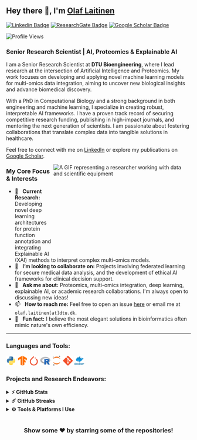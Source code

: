 ## Hey there 👋, I'm [Olaf Laitinen](https://www.linkedin.com/in/olaflaitinen)

[![Linkedin Badge](https://img.shields.io/badge/-LinkedIn-0e76a8?style=flat-square&logo=Linkedin&logoColor=white)](https://www.linkedin.com/in/olaflaitinen)
[![ResearchGate Badge](https://img.shields.io/badge/-ResearchGate-00a0df?style=flat-square&logo=ResearchGate&logoColor=white)](https://www.researchgate.net/profile/Olaf-Laitinen)
[![Google Scholar Badge](https://img.shields.io/badge/-Google%20Scholar-4285F4?style=flat-square&logo=Google-Scholar&logoColor=white)](https://scholar.google.com/citations?hl=en&user=WSqps1YAAAAJ)

<p align="left"> <img src="https://komarev.com/ghpvc/?username=olaflaitinen&label=Profile%20views&color=0e75b6&style=flat" alt="Profile Views" /> </p>

### Senior Research Scientist | AI, Proteomics & Explainable AI

I am a Senior Research Scientist at **DTU Bioengineering**, where I lead research at the intersection of Artificial Intelligence and Proteomics. My work focuses on developing and applying novel machine learning models for multi-omics data integration, aiming to uncover new biological insights and advance biomedical discovery.

With a PhD in Computational Biology and a strong background in both engineering and machine learning, I specialize in creating robust, interpretable AI frameworks. I have a proven track record of securing competitive research funding, publishing in high-impact journals, and mentoring the next generation of scientists. I am passionate about fostering collaborations that translate complex data into tangible solutions in healthcare.

Feel free to connect with me on [LinkedIn](https://www.linkedin.com/in/olaflaitinen) or explore my publications on [Google Scholar](https://scholar.google.com/citations?hl=en&user=WSqps1YAAAAJ).

<img align="right" height="250" width="375" alt="A GIF representing a researcher working with data and scientific equipment" src="https://raw.githubusercontent.com/olaflaitinen/olaflaitinen/master/gifs/researcher.gif" />

### My Core Focus & Interests

- 🔭 &nbsp; **Current Research:** Developing novel deep learning architectures for protein function annotation and integrating Explainable AI (XAI) methods to interpret complex multi-omics models.
- 🌱 &nbsp; **I’m looking to collaborate on:** Projects involving federated learning for secure medical data analysis, and the development of ethical AI frameworks for clinical decision support.
- 💬 &nbsp; **Ask me about:** Proteomics, multi-omics integration, deep learning, explainable AI, or academic research collaborations. I'm always open to discussing new ideas!
- 📫 &nbsp; **How to reach me:** Feel free to open an issue [here](https://github.com/olaflaitinen/olaflaitinen/issues) or email me at `olaf.laitinen[at]dtu.dk`.
- 👾 &nbsp; **Fun fact:** I believe the most elegant solutions in bioinformatics often mimic nature's own efficiency.

<hr>

### Languages and Tools:

<code><img height="27" src="https://raw.githubusercontent.com/github/explore/80688e429a7d4ef2fca1e82350fe8e3517d3494d/topics/python/python.png" alt="python"></code>
<code><img height="27" src="https://raw.githubusercontent.com/devicons/devicon/master/icons/tensorflow/tensorflow-original.svg" alt="tensorflow"></code>
<code><img height="27" src="https://raw.githubusercontent.com/devicons/devicon/master/icons/pytorch/pytorch-original.svg" alt="pytorch"></code>
<code><img height="27" src="https://raw.githubusercontent.com/devicons/devicon/master/icons/r/r-original.svg" alt="r"></code>
<code><img height="27" src="https://raw.githubusercontent.com/devicons/devicon/master/icons/jupyter/jupyter-original.svg" alt="jupyter"></code>
<code><img height="27" src="https://raw.githubusercontent.com/devicons/devicon/master/icons/git/git-original.svg" alt="git"></code>
<code><img height="27" src="https://raw.githubusercontent.com/github/explore/80688e429a7d4ef2fca1e82350fe8e3517d3494d/topics/docker/docker.png" alt="docker"></code>

### Projects and Research Endeavors:

<details>
  <summary><b>⚡ GitHub Stats</b></summary>

  <br />
  <img align="180em" src="https://github-readme-stats.vercel.app/api?username=olaflaitinen&show_icons=true&locale=en" alt="olaflaitinen" /> <br>
  <img align="180em" src="https://github-readme-stats.vercel.app/api/top-langs/?username=olaflaitinen&langs_count=8" alt="olaflaitinen" />
</details>

<details>
  <summary><b>☄️ GitHub Streaks</b></summary>

  <br />
  <img height="180em" src="[https://github-readme-streak-stats.herokuapp.com/?user=olaflaitinen&hide_border=true](https://git.io/streak-stats"><img src="https://streak-stats.demolab.com?user=olaflaitinen&card_width=496)" />
</details>

<details>
  <br />
  <summary><b>⚙️ Tools & Platforms I Use</b></summary>
  	<ul>
  	    <li><b>OS:</b> macOS / Linux</li>
	    <li><b>Laptop:</b> High-performance workstations</li>
  	    <li><b>Editor:</b> VSCode & Jupyter Notebook</li>
 	    <li><b>Other Tools:</b> Docker, Git, Postman, Notion, Zotero</li>
	    <li><b>To Stay Updated:</b> LinkedIn, ResearchGate, arXiv and academic journals</li>
	</ul>
</details>

#

<div align="center">

### Show some ❤️ by starring some of the repositories!
  
</div>















